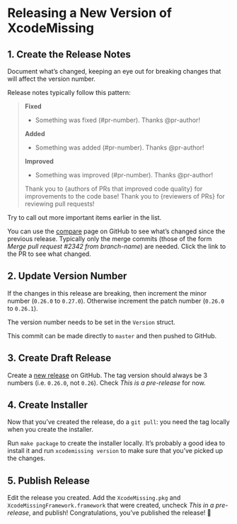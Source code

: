 # Releasing a New Version of XcodeMissing
## 1. Create the Release Notes
Document what’s changed, keeping an eye out for breaking changes that will affect the version number.

Release notes typically follow this pattern:

> **Fixed**
> * Something was fixed (#pr-number). Thanks @pr-author!
> 
> **Added**
> * Something was added (#pr-number). Thanks @pr-author!
> 
> **Improved**
> * Something was improved (#pr-number). Thanks @pr-author!
> 
> Thank you to {authors of PRs that improved code quality} for improvements to the code base! Thank you to {reviewers of PRs} for reviewing pull requests!

Try to call out more important items earlier in the list.

You can use the [compare](https://github.com/jeffctown/xcodemissing/compare) page on GitHub to see what’s changed since the previous release. Typically only the merge commits (those of the form _Merge pull request #2342 from branch-name_) are needed. Click the link to the PR to see what changed.

## 2. Update Version Number
If the changes in this release are breaking, then increment the minor number (`0.26.0` to `0.27.0`). Otherwise increment the patch number (`0.26.0` to `0.26.1`).

The version number needs to be set in the `Version` struct.

This commit can be made directly to `master` and then pushed to GitHub.

## 3. Create Draft Release
Create a [new release](https://github.com/jeffctown/xcodemissing/releases/new) on GitHub. The tag version should always be 3 numbers (i.e. `0.26.0`, not `0.26`). Check _This is a pre-release_ for now.

## 4. Create Installer
Now that you’ve created the release, do a `git pull`: you need the tag locally when you create the installer.

Run `make package` to create the installer locally. It’s probably a good idea to install it and run `xcodemissing version` to make sure that you’ve picked up the changes.

## 5. Publish Release
Edit the release you created. Add the `XcodeMissing.pkg` and `XcodeMissingFramework.framework` that were created, uncheck _This in a pre-release_, and publish! Congratulations, you’ve published the release! 👏
